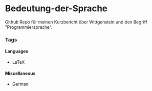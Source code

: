 # Bedeutung-der-Sprache
Github Repo für meinen Kurzbericht über Wittgenstein und den Begriff "Programmiersprache".

### Tags

#### Languages
- LaTeX

#### Miscellaneous
- German
